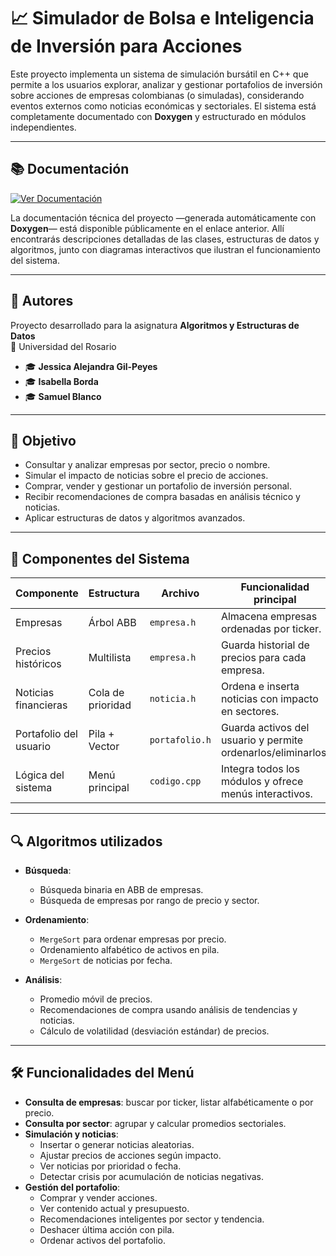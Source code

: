 # 📈 Simulador de Bolsa e Inteligencia de Inversión para Acciones

Este proyecto implementa un sistema de simulación bursátil en C++ que permite a los usuarios explorar, analizar y gestionar portafolios de inversión sobre acciones de empresas colombianas (o simuladas), considerando eventos externos como noticias económicas y sectoriales. El sistema está completamente documentado con **Doxygen** y estructurado en módulos independientes.

---

## 📚 Documentación

[![Ver Documentación](https://img.shields.io/badge/Doxygen-Documentación-blue)](https://jess0864.github.io/Proyecto-algoritmos/index.html)

La documentación técnica del proyecto —generada automáticamente con **Doxygen**— está disponible públicamente en el enlace anterior. Allí encontrarás descripciones detalladas de las clases, estructuras de datos y algoritmos, junto con diagramas interactivos que ilustran el funcionamiento del sistema.

---

## 👥 Autores

Proyecto desarrollado para la asignatura **Algoritmos y Estructuras de Datos**  
📍 Universidad del Rosario

- 🎓 **Jessica Alejandra Gil-Peyes**  
- 🎓 **Isabella Borda**  
- 🎓 **Samuel Blanco**

---

## 🎯 Objetivo

- Consultar y analizar empresas por sector, precio o nombre.
- Simular el impacto de noticias sobre el precio de acciones.
- Comprar, vender y gestionar un portafolio de inversión personal.
- Recibir recomendaciones de compra basadas en análisis técnico y noticias.
- Aplicar estructuras de datos y algoritmos avanzados.

---

## 🧱 Componentes del Sistema

| Componente               | Estructura           | Archivo            | Funcionalidad principal                                        |
|--------------------------|----------------------|---------------------|----------------------------------------------------------------|
| Empresas                 | Árbol ABB            | `empresa.h`         | Almacena empresas ordenadas por ticker.                       |
| Precios históricos       | Multilista           | `empresa.h`         | Guarda historial de precios para cada empresa.                |
| Noticias financieras     | Cola de prioridad    | `noticia.h`         | Ordena e inserta noticias con impacto en sectores.            |
| Portafolio del usuario   | Pila + Vector        | `portafolio.h`      | Guarda activos del usuario y permite ordenarlos/eliminarlos. |
| Lógica del sistema       | Menú principal       | `codigo.cpp`        | Integra todos los módulos y ofrece menús interactivos.        |

---

## 🔍 Algoritmos utilizados

- **Búsqueda**:
  - Búsqueda binaria en ABB de empresas.
  - Búsqueda de empresas por rango de precio y sector.

- **Ordenamiento**:
  - `MergeSort` para ordenar empresas por precio.
  - Ordenamiento alfabético de activos en pila.
  - `MergeSort` de noticias por fecha.

- **Análisis**:
  - Promedio móvil de precios.
  - Recomendaciones de compra usando análisis de tendencias y noticias.
  - Cálculo de volatilidad (desviación estándar) de precios.

---

## 🛠️ Funcionalidades del Menú

- **Consulta de empresas**: buscar por ticker, listar alfabéticamente o por precio.
- **Consulta por sector**: agrupar y calcular promedios sectoriales.
- **Simulación y noticias**:
  - Insertar o generar noticias aleatorias.
  - Ajustar precios de acciones según impacto.
  - Ver noticias por prioridad o fecha.
  - Detectar crisis por acumulación de noticias negativas.
- **Gestión del portafolio**:
  - Comprar y vender acciones.
  - Ver contenido actual y presupuesto.
  - Recomendaciones inteligentes por sector y tendencia.
  - Deshacer última acción con pila.
  - Ordenar activos del portafolio.